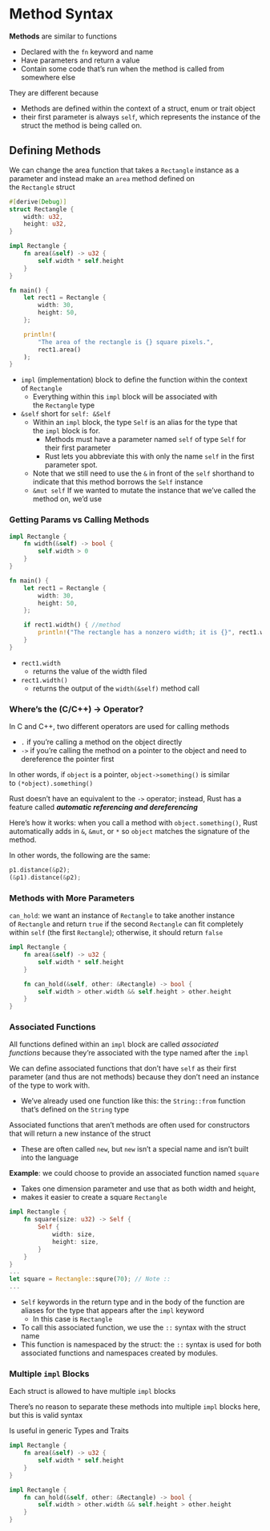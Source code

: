 # Method Syntax

********************Methods******************** are similar to functions

- Declared with the `fn` keyword and name
- Have parameters and return a value
- Contain some code that’s run when the method is called from somewhere else

They are different because

- Methods are defined within the context of a struct, enum or trait object
- their first parameter is always `self`, which represents the instance of the struct the method is being called on.

## Defining Methods

We can change the area function that takes a `Rectangle` instance as a parameter and instead make an `area` method defined on the `Rectangle` struct

```rust
#[derive(Debug)]
struct Rectangle {
    width: u32,
    height: u32,
}

impl Rectangle {
    fn area(&self) -> u32 {
        self.width * self.height
    }
}

fn main() {
    let rect1 = Rectangle {
        width: 30,
        height: 50,
    };

    println!(
        "The area of the rectangle is {} square pixels.",
        rect1.area()
    );
}
```

- `impl` (implementation) block to define the function within the context of `Rectangle`
    - Everything within this `impl` block will be associated with the `Rectangle` type
- `&self` short for `self: &Self`
    - Within an `impl` block, the type `Self` is an alias for the type that the `impl` block is for.
        - Methods must have a parameter named `self` of type `Self` for their first parameter
        - Rust lets you abbreviate this with only the name `self` in the first parameter spot.
    - Note that we still need to use the `&` in front of the `self` shorthand to indicate that this method borrows the `Self` instance
    - `&mut self` If we wanted to mutate the instance that we’ve called the method on, we’d use

### Getting Params vs Calling Methods

```rust
impl Rectangle {
    fn width(&self) -> bool {
        self.width > 0
    }
}

fn main() {
    let rect1 = Rectangle {
        width: 30,
        height: 50,
    };

    if rect1.width() { //method
        println!("The rectangle has a nonzero width; it is {}", rect1.width); // param
    }
}
```

- `rect1.width`
    - returns the value of the width filed
- `rect1.width()`
    - returns the output of the `width(&self)` method call

### Where’s the (C/C++) → Operator?

In C and C++, two different operators are used for calling methods

- `.` if you’re calling a method on the object directly
- `->` if you’re calling the method on a pointer to the object and need to dereference the pointer first

In other words, if `object` is a pointer, `object->something()` is similar to `(*object).something()`

Rust doesn’t have an equivalent to the `->` operator; instead, Rust has a feature called ***automatic referencing and dereferencing***

Here’s how it works: when you call a method with `object.something()`, Rust automatically adds in `&`, `&mut`, or `*` so `object` matches the signature of the method. 

In other words, the following are the same:

```rust
p1.distance(&p2);
(&p1).distance(&p2);
```

### Methods with More Parameters

`can_hold`: we want an instance of `Rectangle` to take another instance of `Rectangle` and return `true` if the second `Rectangle` can fit completely within `self` (the first `Rectangle`); otherwise, it should return `false`

```rust
impl Rectangle {
    fn area(&self) -> u32 {
        self.width * self.height
    }

    fn can_hold(&self, other: &Rectangle) -> bool {
        self.width > other.width && self.height > other.height
    }
}
```

### Associated Functions

All functions defined within an `impl` block are called *associated functions* because they’re associated with the type named after the `impl`

We can define associated functions that don’t have `self` as their first parameter (and thus are not methods) because they don’t need an instance of the type to work with.

- We’ve already used one function like this: the `String::from` function that’s defined on the `String` type

Associated functions that aren’t methods are often used for constructors that will return a new instance of the struct 

- These are often called `new`, but `new` isn’t a special name and isn’t built into the language

**Example**: we could choose to provide an associated function named `square` 

- Takes one dimension parameter and use that as both width and height,
- makes it easier to create a square `Rectangle`

```rust
impl Rectangle {
    fn square(size: u32) -> Self {
        Self {
            width: size,
            height: size,
        }
    }
}
...
let square = Rectangle::squre(70); // Note ::
...
```

- `Self` keywords in the return type and in the body of the function are aliases for the type that appears after the `impl` keyword
    - In this case is `Rectangle`
- To call this associated function, we use the `::` syntax with the struct name
- This function is namespaced by the struct: the `::` syntax is used for both associated functions and namespaces created by modules.

### Multiple `impl` Blocks

Each struct is allowed to have multiple `impl` blocks

There’s no reason to separate these methods into multiple `impl` blocks here, but this is valid syntax

Is useful in generic Types and Traits

```rust
impl Rectangle {
    fn area(&self) -> u32 {
        self.width * self.height
    }
}

impl Rectangle {
    fn can_hold(&self, other: &Rectangle) -> bool {
        self.width > other.width && self.height > other.height
    }
}
```